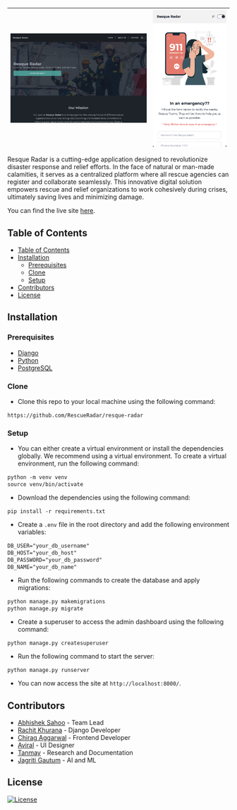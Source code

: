 | ![Thumbnail](assets/images/thumbnail.png) | ![Logo](assets/images/thumbnail_portrait.png) |
| :---: | :---: |

Resque Radar is a cutting-edge application designed to revolutionize disaster response and relief efforts. In the face of natural or man-made calamities, it serves as a centralized platform where all rescue agencies can register and collaborate seamlessly. This innovative digital solution empowers rescue and relief organizations to work cohesively during crises, ultimately saving lives and minimizing damage.

You can find the live site <a href="https://rescueradar.azurewebsites.net/" target="_blank">here</a>.

## Table of Contents

- [Table of Contents](#table-of-contents)
- [Installation](#installation)
  - [Prerequisites](#prerequisites)
  - [Clone](#clone)
  - [Setup](#setup)
- [Contributors](#contributors)
- [License](#license)

## Installation

### Prerequisites

- [Django](https://www.djangoproject.com/)
- [Python](https://www.python.org/)
- [PostgreSQL](https://www.postgresql.org/)
  
### Clone

- Clone this repo to your local machine using the following command:

```shell
https://github.com/RescueRadar/resque-radar
```

### Setup

- You can either create a virtual environment or install the dependencies globally. We recommend using a virtual environment. To create a virtual environment, run the following command:

```shell
python -m venv venv
source venv/bin/activate
```

- Download the dependencies using the following command:

```shell
pip install -r requirements.txt
```

- Create a `.env` file in the root directory and add the following environment variables:

```shell
DB_USER="your_db_username"
DB_HOST="your_db_host"
DB_PASSWORD="your_db_password"
DB_NAME="your_db_name"
```

- Run the following commands to create the database and apply migrations:

```shell
python manage.py makemigrations
python manage.py migrate
```

- Create a superuser to access the admin dashboard using the following command:

```shell
python manage.py createsuperuser
```

- Run the following command to start the server:

```shell
python manage.py runserver
```

- You can now access the site at `http://localhost:8000/`.

## Contributors

- [Abhishek Sahoo](https://github.com/abhisek-1221) - Team Lead
- [Rachit Khurana](https://github.com/notnotrachit) - Django Developer
- [Chirag Aggarwal](https://github.com/ChiragAgg5k) - Frontend Developer
- [Aviral](https://github.com/PlasmicZ) - UI Designer
- [Tanmay]() - Research and Documentation
- [Jagriti Gautum]() - AI and ML

## License

[![License](https://img.shields.io/github/license/RescueRadar/resque-radar)](/LICENSE.md)
